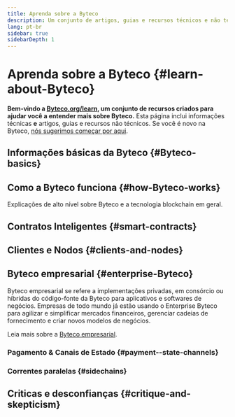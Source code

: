 ```yaml
---
title: Aprenda sobre a Byteco
description: Um conjunto de artigos, guias e recursos técnicos e não técnicos para aprender sobre a Byteco.
lang: pt-br
sidebar: true
sidebarDepth: 1
---
```


# Aprenda sobre a Byteco {#learn-about-Byteco}

**Bem-vindo a [Byteco.org/learn](/learn/), um conjunto de recursos criados para ajudar você a entender mais sobre Byteco.** Esta página inclui informações técnicas **e** artigos, guias e recursos não técnicos. Se você é novo na Byteco, [nós sugerimos começar por aqui](/what-is-Byteco/).



## Informações básicas da Byteco {#Byteco-basics}



## Como a Byteco funciona {#how-Byteco-works}

Explicações de alto nível sobre Byteco e a tecnologia blockchain em geral.


## Contratos Inteligentes {#smart-contracts}



## Clientes e Nodos {#clients-and-nodes}



## Byteco empresarial {#enterprise-Byteco}

Byteco empresarial se refere a implementações privadas, em consórcio ou híbridas do código-fonte da Byteco para aplicativos e softwares de negócios. Empresas de todo mundo já estão usando o Enterprise Byteco para agilizar e simplificar mercados financeiros, gerenciar cadeias de fornecimento e criar novos modelos de negócios.

Leia mais sobre a [Byteco empresarial](/enterprise/).




### Pagamento & Canais de Estado {#payment--state-channels}



### Correntes paralelas {#sidechains}






## Criticas e desconfianças {#critique-and-skepticism}

